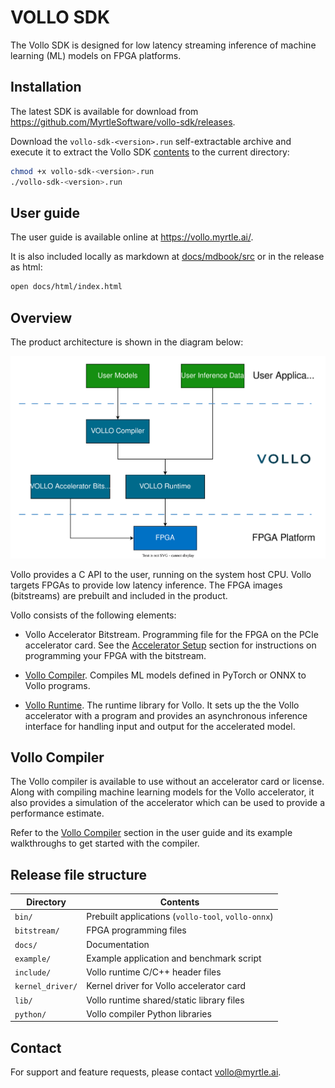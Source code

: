 # VOLLO SDK

The Vollo SDK is designed for low latency streaming inference of machine
learning (ML) models on FPGA platforms.

## Installation

The latest SDK is available for download from <https://github.com/MyrtleSoftware/vollo-sdk/releases>.

Download the `vollo-sdk-<version>.run` self-extractable archive and execute it
to extract the Vollo SDK [contents](#release-file-structure) to the current
directory:

```sh
chmod +x vollo-sdk-<version>.run
./vollo-sdk-<version>.run
```

## User guide

The user guide is available online at <https://vollo.myrtle.ai/>.

It is also included locally as markdown at [docs/mdbook/src](docs/mdbook/src) or in the release as html:

```bash
open docs/html/index.html
```

## Overview

The product architecture is shown in the diagram below:

![System Architecture](docs/mdbook/src/assets/system-architecture.svg)

Vollo provides a C API to the user, running on the system host CPU.
Vollo targets FPGAs to provide low latency inference.
The FPGA images (bitstreams) are prebuilt and included in the product.

Vollo consists of the following elements:

- Vollo Accelerator Bitstream. Programming file for the FPGA on the PCIe
  accelerator card. See the [Accelerator Setup](https://vollo.myrtle.ai/accelerator-setup.html) section for
  instructions on programming your FPGA with the bitstream.

- [Vollo Compiler](https://vollo.myrtle.ai/vollo-compiler.html). Compiles ML models defined in PyTorch
  or ONNX to Vollo programs.

- [Vollo Runtime](https://vollo.myrtle.ai/vollo-runtime.html). The runtime library for Vollo. It
  sets up the the Vollo accelerator with a program and provides an asynchronous inference interface
  for handling input and output for the accelerated model.

## Vollo Compiler

The Vollo compiler is available to use without an accelerator card or license.
Along with compiling machine learning models for the Vollo accelerator,
it also provides a simulation of the accelerator which can be used to provide a performance estimate.

Refer to the [Vollo Compiler](https://vollo.myrtle.ai/vollo-compiler.html)
section in the user guide and its example walkthroughs to get started with the
compiler.

## Release file structure

| Directory        | Contents                                           |
| ---------------- | -------------------------------------------------- |
| `bin/`           | Prebuilt applications (`vollo-tool`, `vollo-onnx`) |
| `bitstream/`     | FPGA programming files                             |
| `docs/`          | Documentation                                      |
| `example/`       | Example application and benchmark script           |
| `include/`       | Vollo runtime C/C++ header files                   |
| `kernel_driver/` | Kernel driver for Vollo accelerator card           |
| `lib/`           | Vollo runtime shared/static library files          |
| `python/`        | Vollo compiler Python libraries                    |

## Contact

For support and feature requests, please contact <vollo@myrtle.ai>.
